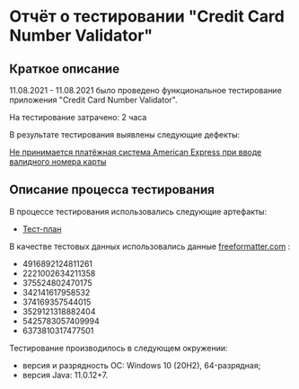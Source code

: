 # Отчёт о тестировании "Credit Card Number Validator"

## Краткое описание

11.08.2021 - 11.08.2021 было проведено функциональное тестирование приложения "Credit Card Number Validator".

На тестирование затрачено: 2 часа

В результате тестирования выявлены следующие дефекты:

[Не принимается платёжная система American Express при вводе валидного номера карты](https://github.com/Axolotlick/Credit-Card-Number-Validator/issues/1#issue-967042159)

## Описание процесса тестирования

В процессе тестирования использовались следующие артефакты:
* [Тест-план](https://docs.google.com/spreadsheets/d/1ahNQma7AJzHSRqBkH-14KcczDbbix_9VFcT5Li0Wtcw/edit?usp=sharing)

В качестве тестовых данных использовались данные [freeformatter.com](https://www.freeformatter.com/credit-card-number-generator-validator.html) :
* 4916892124811261 
* 2221002634211358
* 375524802470175 
* 342141617958532 
* 374169357544015
* 3529121318882404 
* 5425783057409994
* 6373810317477501

Тестирование производилось в следующем окружении:
* версия и разрядность ОС: Windows 10 (20H2), 64-разрядная;
* версия Java: 11.0.12+7.
